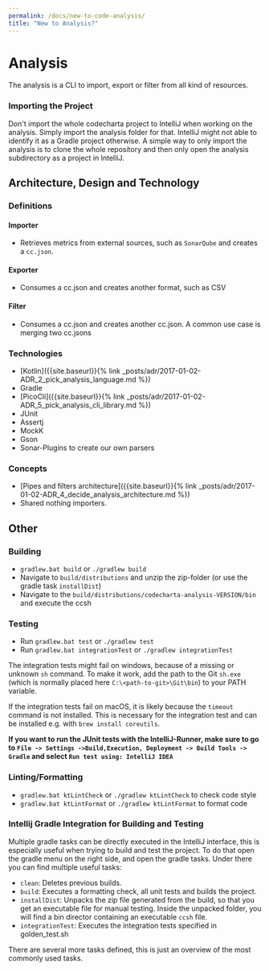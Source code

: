 ```yaml
---
permalink: /docs/new-to-code-analysis/
title: "New to Analysis?"
---
```


# Analysis

The analysis is a CLI to import, export or filter from all kind of resources.

### Importing the Project

Don't import the whole codecharta project to IntelliJ when working on the analysis. Simply import the analysis folder for that. IntelliJ might not able to identify it as a Gradle project otherwise.
A simple way to only import the analysis is to clone the whole repository and then only open the analysis subdirectory as a project in IntelliJ.

## Architecture, Design and Technology

### Definitions

#### Importer

- Retrieves metrics from external sources, such as `SonarQube` and creates a `cc.json`.

#### Exporter

- Consumes a cc.json and creates another format, such as CSV

#### Filter

- Consumes a cc.json and creates another cc.json. A common use case is merging two cc.jsons

### Technologies

- [Kotlin]({{site.baseurl}}{% link _posts/adr/2017-01-02-ADR_2_pick_analysis_language.md %})
- Gradle
- [PicoCli]({{site.baseurl}}{% link _posts/adr/2017-01-02-ADR_5_pick_analysis_cli_library.md %})
- JUnit
- Assertj
- MockK
- Gson
- Sonar-Plugins to create our own parsers

### Concepts

- [Pipes and filters architecture]({{site.baseurl}}{% link _posts/adr/2017-01-02-ADR_4_decide_analysis_architecture.md %})
- Shared nothing importers.

## Other

### Building

- `gradlew.bat build` or `./gradlew build`
- Navigate to `build/distributions` and unzip the zip-folder (or use the gradle task `installDist`)
- Navigate to the `build/distributions/codecharta-analysis-VERSION/bin` and execute the ccsh

### Testing

- Run `gradlew.bat test` or `./gradlew test`
- Run `gradlew.bat integrationTest` or `./gradlew integrationTest`

The integration tests might fail on windows, because of a missing or unknown `sh` command.
To make it work, add the path to the Git `sh.exe` (which is normally placed here `C:\<path-to-git>\Git\bin`) to your PATH variable.

If the integration tests fail on macOS, it is likely because the `timeout` command is not installed. This is necessary for the integration test and can be installed e.g. with `brew install coreutils`.

**If you want to run the JUnit tests with the IntelliJ-Runner, make sure to go to `File -> Settings ->Build,Execution, Deployment -> Build Tools -> Gradle` and select `Run test using: IntelliJ IDEA`**

### Linting/Formatting

- `gradlew.bat ktLintCheck` or `./gradlew ktLintCheck` to check code style
- `gradlew.bat ktLintFormat` or `./gradlew ktLintFormat` to format code

### Intellij Gradle Integration for Building and Testing

Multiple gradle tasks can be directly executed in the IntelliJ interface, this is especially useful when trying to build and test the project.
To do that open the gradle menu on the right side, and open the gradle tasks.
Under there you can find multiple useful tasks:

- `clean`: Deletes previous builds.
- `build`: Executes a formatting check, all unit tests and builds the project.
- `installDist`: Unpacks the zip file generated from the build, so that you get an executable file for manual testing. Inside the unpacked folder, you will find a bin director containing an executable `ccsh` file.
- `integrationTest`: Executes the integration tests specified in golden_test.sh

There are several more tasks defined, this is just an overview of the most commonly used tasks.
